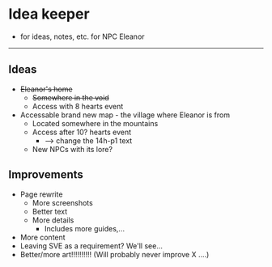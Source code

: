 # Idea keeper

* for ideas, notes, etc. for NPC Eleanor

---

## Ideas

* ~~Eleanor's home~~
  * ~~Somewhere in the void~~
  * Access with 8 hearts event
* Accessable brand new map - the village where Eleanor is from
  * Located somewhere in the mountains
  * Access after 10? hearts event
    * --> change the 14h-p1 text
  * New NPCs with its lore?

## Improvements

* Page rewrite
  * More screenshots
  * Better text
  * More details
    * Includes more guides,...
* More content
* Leaving SVE as a requirement? We'll see...
* Better/more art!!!!!!!!!! (Will probably never improve X ....)

